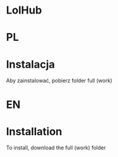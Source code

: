 # LolHub

# PL

# Instalacja

Aby zainstalować, pobierz folder full (work)

# EN

# Installation

To install, download the full (work) folder